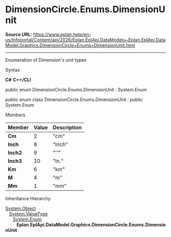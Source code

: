 # DimensionCircle.Enums.DimensionUnit

**Source URL:** https://www.eplan.help/en-us/Infoportal/Content/api/2026/Eplan.EplApi.DataModelu~Eplan.EplApi.DataModel.Graphics.DimensionCircle+Enums+DimensionUnit.html

---

Enumeration of Dimension's unit types

Syntax

**C#**
**C++/CLI**


public enum DimensionCircle.Enums.DimensionUnit : System.Enum

public enum class DimensionCircle.Enums.DimensionUnit : public System.Enum


Members

| Member | Value | Description |
| --- | --- | --- |
| **Cm** | 2 | "cm" |
| **Inch** | 8 | "Inch" |
| **Inch2** | 9 | "''" |
| **Inch3** | 10 | "In." |
| **Km** | 6 | "km" |
| **M** | 4 | "m" |
| **Mm** | 1 | "mm" |

Inheritance Hierarchy

[System.Object](#)  
   [System.ValueType](#)  
      [System.Enum](#)  
         **Eplan.EplApi.DataModel.Graphics.DimensionCircle.Enums.DimensionUnit**

